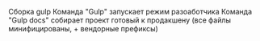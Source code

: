 Сборка gulp
Команда "Gulp" запускает режим разоаботчика
Команда "Gulp docs" собирает проект готовый к продакшену (все файлы минифицированы, + вендорные префиксы)


